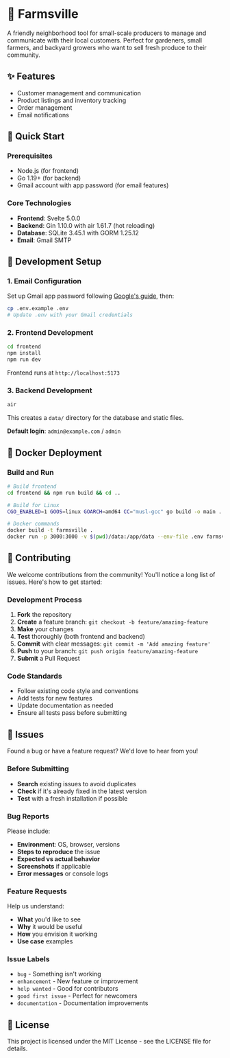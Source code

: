 # 🌱 Farmsville

A friendly neighborhood tool for small-scale producers to manage and communicate with their local customers. Perfect for gardeners, small farmers, and backyard growers who want to sell fresh produce to their community.

## ✨ Features

- Customer management and communication
- Product listings and inventory tracking
- Order management
- Email notifications

## 🚀 Quick Start

### Prerequisites

- Node.js (for frontend)
- Go 1.19+ (for backend)
- Gmail account with app password (for email features)

### Core Technologies

- **Frontend**: Svelte 5.0.0
- **Backend**: Gin 1.10.0 with air 1.61.7 (hot reloading)
- **Database**: SQLite 3.45.1 with GORM 1.25.12
- **Email**: Gmail SMTP

## 🔧 Development Setup

### 1. Email Configuration

Set up Gmail app password following [Google's guide](https://support.google.com/mail/answer/185833?hl=en), then:

```bash
cp .env.example .env
# Update .env with your Gmail credentials
```

### 2. Frontend Development

```bash
cd frontend
npm install
npm run dev
```

Frontend runs at `http://localhost:5173`

### 3. Backend Development

```bash
air
```

This creates a `data/` directory for the database and static files.

**Default login**: `admin@example.com` / `admin`

## 🐳 Docker Deployment

### Build and Run

```bash
# Build frontend
cd frontend && npm run build && cd ..

# Build for Linux
CGO_ENABLED=1 GOOS=linux GOARCH=amd64 CC="musl-gcc" go build -o main .

# Docker commands
docker build -t farmsville .
docker run -p 3000:3000 -v $(pwd)/data:/app/data --env-file .env farmsville
```

## 🤝 Contributing

We welcome contributions from the community! You'll notice a long list of issues. Here's how to get started:

### Development Process

1. **Fork** the repository
2. **Create** a feature branch: `git checkout -b feature/amazing-feature`
3. **Make** your changes
4. **Test** thoroughly (both frontend and backend)
5. **Commit** with clear messages: `git commit -m 'Add amazing feature'`
6. **Push** to your branch: `git push origin feature/amazing-feature`
7. **Submit** a Pull Request

### Code Standards

- Follow existing code style and conventions
- Add tests for new features
- Update documentation as needed
- Ensure all tests pass before submitting

## 🐛 Issues

Found a bug or have a feature request? We'd love to hear from you!

### Before Submitting

- **Search** existing issues to avoid duplicates
- **Check** if it's already fixed in the latest version
- **Test** with a fresh installation if possible

### Bug Reports

Please include:

- **Environment**: OS, browser, versions
- **Steps to reproduce** the issue
- **Expected vs actual behavior**
- **Screenshots** if applicable
- **Error messages** or console logs

### Feature Requests

Help us understand:

- **What** you'd like to see
- **Why** it would be useful
- **How** you envision it working
- **Use case** examples

### Issue Labels

- `bug` - Something isn't working
- `enhancement` - New feature or improvement
- `help wanted` - Good for contributors
- `good first issue` - Perfect for newcomers
- `documentation` - Documentation improvements

## 📄 License

This project is licensed under the MIT License - see the LICENSE file for details.
